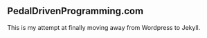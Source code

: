 PedalDrivenProgramming.com
--------------------------

This is my attempt at finally moving away from Wordpress to Jekyll.
